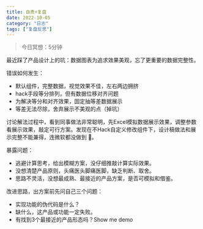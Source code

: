 ```yaml
---
title: 自责+复盘
date: 2022-10-05
category: "日志"
tags: ["复盘反思"]
---
```


> 今日冥想：5分钟

最近踩了产品设计上的坑：数据图表为追求效果美观，忘了更重要的数据完整性。

错误如何发生：
- 默认组件，完整数据，视觉效果不佳，左右两边拥挤
- hack手段等分排列，但有数据位移对齐问题
- 为解决等分和对齐效果，固定抽等差数据展示
- 等差无法尽除，舍弃展示不美观的点（掉坑）

讨论解法过程中，看到同事做法非常聪明，先Excel模拟数据展示效果，调整参数看展示效果，敲定可行方案。发现在不Hack自定义修改组件下，设计稿做法和展示完整不能兼得，连微软都没做到 🙈。

暴露问题：
- 逃避计算思考，给出模糊方案，没仔细推敲计算实际效果。
- 没想清楚产品原则，头痛医头脚痛医脚，缺乏判断、取舍。
- 思路不灵活，没想最成熟、最接近的产品方案，是否可模拟和借鉴。

改进思路，出方案前先问自己三个问题：
- 实现功能的伪代码是什么？
- 缺什么，这产品或功能一定失败。
- 有找到3个最接近的产品形态吗？Show me demo 

